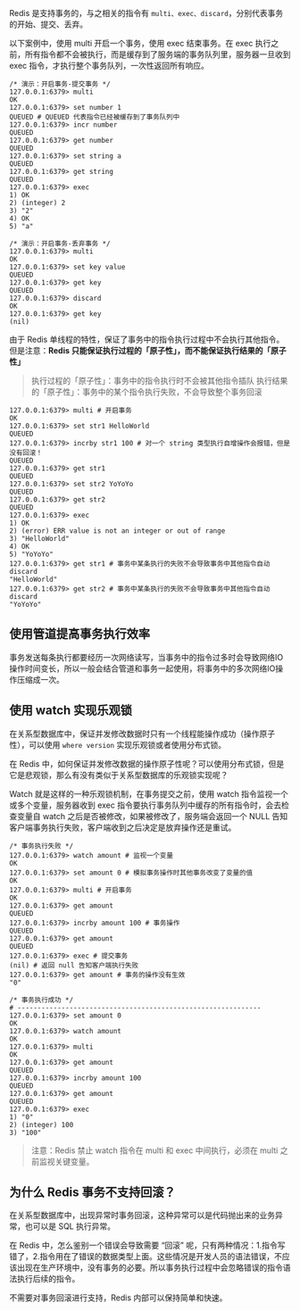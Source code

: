 Redis 是支持事务的，与之相关的指令有 `multi、exec、discard`，分别代表事务的开始、提交、丢弃。

以下案例中，使用 multi 开启一个事务，使用 exec 结束事务。在 exec 执行之前，所有指令都不会被执行，而是缓存到了服务端的事务队列里，服务器一旦收到 exec 指令，才执行整个事务队列，一次性返回所有响应。
<!-- more -->
```shell
/* 演示：开启事务-提交事务 */
127.0.0.1:6379> multi
OK
127.0.0.1:6379> set number 1
QUEUED # QUEUED 代表指令已经被缓存到了事务队列中
127.0.0.1:6379> incr number
QUEUED
127.0.0.1:6379> get number
QUEUED
127.0.0.1:6379> set string a
QUEUED
127.0.0.1:6379> get string
QUEUED
127.0.0.1:6379> exec
1) OK
2) (integer) 2
3) "2"
4) OK
5) "a"

/* 演示：开启事务-丢弃事务 */
127.0.0.1:6379> multi
OK
127.0.0.1:6379> set key value
QUEUED
127.0.0.1:6379> get key
QUEUED
127.0.0.1:6379> discard
OK
127.0.0.1:6379> get key
(nil)
```

由于 Redis 单线程的特性，保证了事务中的指令执行过程中不会执行其他指令。但是注意：**Redis 只能保证执行过程的「原子性」，而不能保证执行结果的「原子性」**

> 执行过程的「原子性」：事务中的指令执行时不会被其他指令插队
执行结果的「原子性」：事务中的某个指令执行失败，不会导致整个事务回滚

```shell
127.0.0.1:6379> multi # 开启事务
OK
127.0.0.1:6379> set str1 HelloWorld
QUEUED
127.0.0.1:6379> incrby str1 100 # 对一个 string 类型执行自增操作会报错，但是没有回滚！
QUEUED
127.0.0.1:6379> get str1
QUEUED
127.0.0.1:6379> set str2 YoYoYo
QUEUED
127.0.0.1:6379> get str2
QUEUED
127.0.0.1:6379> exec
1) OK
2) (error) ERR value is not an integer or out of range
3) "HelloWorld"
4) OK
5) "YoYoYo"
127.0.0.1:6379> get str1 # 事务中某条执行的失败不会导致事务中其他指令自动 discard
"HelloWorld"
127.0.0.1:6379> get str2 # 事务中某条执行的失败不会导致事务中其他指令自动 discard
"YoYoYo"
```

## 使用管道提高事务执行效率
事务发送每条执行都要经历一次网络读写，当事务中的指令过多时会导致网络IO操作时间变长，所以一般会结合管道和事务一起使用，将事务中的多次网络IO操作压缩成一次。

## 使用 watch 实现乐观锁
在关系型数据库中，保证并发修改数据时只有一个线程能操作成功（操作原子性），可以使用 `where version` 实现乐观锁或者使用分布式锁。

在 Redis 中，如何保证并发修改数据的操作原子性呢？可以使用分布式锁，但是它是悲观锁，那么有没有类似于关系型数据库的乐观锁实现呢？

Watch 就是这样的一种乐观锁机制，在事务提交之前，使用 watch 指令监视一个或多个变量，服务器收到 exec 指令要执行事务队列中缓存的所有指令时，会去检查变量自 watch 之后是否被修改，如果被修改了，服务端会返回一个 NULL 告知客户端事务执行失败，客户端收到之后决定是放弃操作还是重试。

```shell
/* 事务执行失败 */
127.0.0.1:6379> watch amount # 监视一个变量
OK
127.0.0.1:6379> set amount 0 # 模拟事务操作时其他事务改变了变量的值
OK
127.0.0.1:6379> multi # 开启事务
OK
127.0.0.1:6379> get amount
QUEUED
127.0.0.1:6379> incrby amount 100 # 事务操作
QUEUED
127.0.0.1:6379> get amount
QUEUED
127.0.0.1:6379> exec # 提交事务
(nil) # 返回 null 告知客户端执行失败
127.0.0.1:6379> get amount # 事务的操作没有生效
"0"

/* 事务执行成功 */
# -------------------------------------------------------------
127.0.0.1:6379> set amount 0
OK
127.0.0.1:6379> watch amount
OK
127.0.0.1:6379> multi
OK
127.0.0.1:6379> get amount
QUEUED
127.0.0.1:6379> incrby amount 100
QUEUED
127.0.0.1:6379> get amount
QUEUED
127.0.0.1:6379> exec
1) "0"
2) (integer) 100
3) "100"
```

> 注意：Redis 禁止 watch 指令在 multi 和 exec 中间执行，必须在 multi 之前监视关键变量。

## 为什么 Redis 事务不支持回滚？
在关系型数据库中，出现异常时事务回滚，这种异常可以是代码抛出来的业务异常，也可以是 SQL 执行异常。

在 Redis 中，怎么鉴别一个错误会导致需要 “回滚” 呢，只有两种情况：1.指令写错了，2.指令用在了错误的数据类型上面。这些情况是开发人员的语法错误，不应该出现在生产环境中，没有事务的必要。所以事务执行过程中会忽略错误的指令语法执行后续的指令。

不需要对事务回滚进行支持，Redis 内部可以保持简单和快速。

